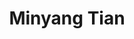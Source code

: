 ---
layout: page
title: Minyang Tian
description: UIUC Physics PhD student
img: images/students/blue.jpeg
<!--- redirect: -->
importance: 12
category: "Student Collaborators"
---